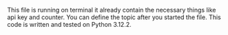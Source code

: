 This file is running on terminal it already contain the necessary things like api key and counter. 
You can define the topic after you started the file.
This code is written and tested on Python 3.12.2.
